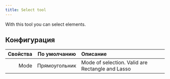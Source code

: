 ```yaml
---
title: Select tool
---
```


With this tool you can select elements.

## Конфигурация

| Свойства |  По умолчанию | Описание                                                         |
| -------: | :-----------: | :--------------------------------------------------------------- |
|     Mode | Прямоугольник | Mode of selection. Valid are Rectangle and Lasso |
